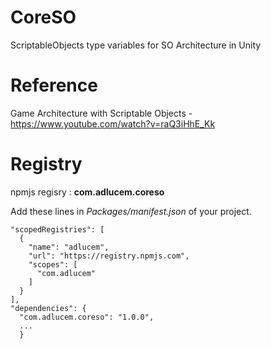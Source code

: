# CoreSO
ScriptableObjects type variables for SO Architecture in Unity

# Reference 
Game Architecture with Scriptable Objects - https://www.youtube.com/watch?v=raQ3iHhE_Kk

# Registry 
npmjs regisry : **com.adlucem.coreso**

Add these lines in *Packages/manifest.json* of your project.

```
"scopedRegistries": [
  {
    "name": "adlucem",
    "url": "https://registry.npmjs.com",
    "scopes": [
      "com.adlucem"
    ]
  }
],
"dependencies": {
  "com.adlucem.coreso": "1.0.0",
  ...
  }
```
